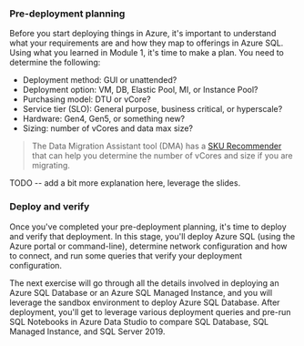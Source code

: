 ### Pre-deployment planning

Before you start deploying things in Azure, it's important to understand what your requirements are and how they map to offerings in Azure SQL. Using what you learned in Module 1, it's time to make a plan. You need to determine the following:  

* Deployment method: GUI or unattended?
* Deployment option: VM, DB, Elastic Pool, MI, or Instance Pool?
* Purchasing model: DTU or vCore?
* Service tier (SLO): General purpose, business critical, or hyperscale?
* Hardware: Gen4, Gen5, or something new?
* Sizing: number of vCores and data max size?  
> The Data Migration Assistant tool (DMA) has a [SKU Recommender](https://docs.microsoft.com/en-us/sql/dma/dma-sku-recommend-sql-db?view=sql-server-ver15) that can help you determine the number of vCores and size if you are migrating.  

TODO -- add a bit more explanation here, leverage the slides.

### Deploy and verify  

Once you've completed your pre-deployment planning, it's time to deploy and verify that deployment. In this stage, you'll deploy Azure SQL (using the Azure portal or command-line), determine network configuration and how to connect, and run some queries that verify your deployment configuration.  

The next exercise will go through all the details involved in deploying an Azure SQL Database or an Azure SQL Managed Instance, and you will leverage the sandbox environment to deploy Azure SQL Database. After deployment, you'll get to leverage various deployment queries and pre-run SQL Notebooks in Azure Data Studio to compare SQL Database, SQL Managed Instance, and SQL Server 2019.  
